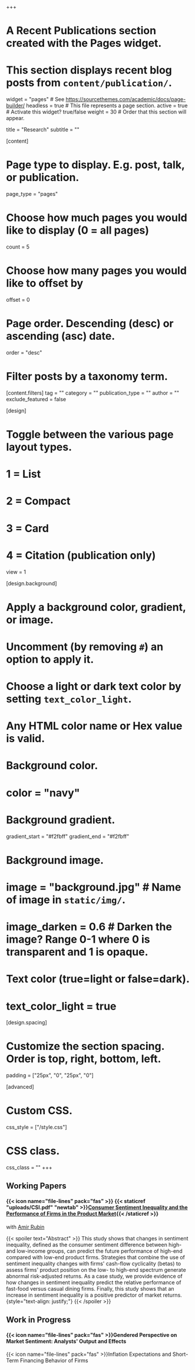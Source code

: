+++
# A Recent Publications section created with the Pages widget.
# This section displays recent blog posts from `content/publication/`.

widget = "pages"  # See https://sourcethemes.com/academic/docs/page-builder/
headless = true  # This file represents a page section.
active = true  # Activate this widget? true/false
weight = 30  # Order that this section will appear.

title = "Research"
subtitle = ""

[content]
  # Page type to display. E.g. post, talk, or publication.
  page_type = "pages"
  
  # Choose how much pages you would like to display (0 = all pages)
  count = 5
  
  # Choose how many pages you would like to offset by
  offset = 0

  # Page order. Descending (desc) or ascending (asc) date.
  order = "desc"

  # Filter posts by a taxonomy term.
  [content.filters]
    tag = ""
    category = ""
    publication_type = ""
    author = ""
    exclude_featured = false
  
[design]
  # Toggle between the various page layout types.
  #   1 = List
  #   2 = Compact
  #   3 = Card
  #   4 = Citation (publication only)
  view = 1
  
[design.background]
  # Apply a background color, gradient, or image.
  #   Uncomment (by removing `#`) an option to apply it.
  #   Choose a light or dark text color by setting `text_color_light`.
  #   Any HTML color name or Hex value is valid.
    
  # Background color.
  # color = "navy"
  
  # Background gradient.
  gradient_start = "#f2fbff"
  gradient_end = "#f2fbff"
  
  # Background image.
  # image = "background.jpg"  # Name of image in `static/img/`.
  # image_darken = 0.6  # Darken the image? Range 0-1 where 0 is transparent and 1 is opaque.

  # Text color (true=light or false=dark).
  # text_color_light = true  

[design.spacing]
  # Customize the section spacing. Order is top, right, bottom, left.
  padding = ["25px", "0", "25px", "0"]

[advanced]
 # Custom CSS. 
 css_style = ["/style.css"]
 
 # CSS class.
 css_class = ""
+++

<h2>Working Papers</h2>

<p align="justify">
<h4> {{< icon name="file-lines" pack="fas" >}} {{< staticref "uploads/CSI.pdf" "newtab" >}}<ins>Consumer Sentiment Inequality and the Performance of Firms in the Product Market</ins>{{< /staticref >}} </h4>
with  <a href="https://www.sfu.ca/~arubin/">Amir Rubin</a> 
<!--
# THIS IS A COMMENT <font size="3"><i>Presented/scheduled: UNC-Duke Corporate Finance 2023, SFS Cavalcade 2023, FIRS 2023</i></font>
-->
</p>
{{< spoiler text="Abstract" >}}
This study shows that changes in sentiment inequality, defined as the consumer sentiment difference between high- and low-income groups, can predict the future performance of high-end compared with low-end product firms. Strategies that combine the use of sentiment inequality changes with firms' cash-flow cyclicality (betas) to assess firms' product position on the low- to high-end spectrum generate abnormal risk-adjusted returns. As a case study, we provide evidence of how changes in sentiment inequality predict the relative performance of fast-food versus casual dining firms. Finally, this study shows that an increase in sentiment inequality is a positive predictor of market returns.
{style="text-align: justify;"}
{{< /spoiler >}}

<h2>Work in Progress</h2>
<h4>
{{< icon name="file-lines" pack="fas" >}}Gendered Perspective on Market Sentiment: Analysts' Output and Effects</ins> </h4>
{{< icon name="file-lines" pack="fas" >}}Inflation Expectations and Short-Term Financing Behavior of Firms</ins> </h4>
